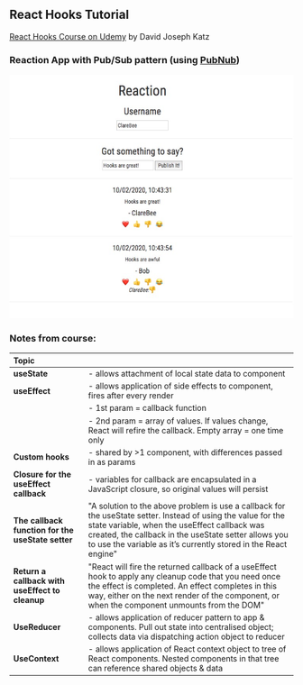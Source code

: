 ## React Hooks Tutorial

[React Hooks Course on Udemy](https://www.udemy.com/course/react-hooks-tutorial/) by David Joseph Katz

### Reaction App with Pub/Sub pattern (using [PubNub](https://www.pubnub.com))
<img src="./reaction_screenshot.jpg" />

### Notes from course:
|Topic | |
| :--- | :--- |  
| **useState** | - allows attachment of local state data to component |
| **useEffect** | - allows application of side effects to component, fires after every render |
| |- 1st param = callback function |
| |- 2nd param = array of values. If values change, React will refire the callback. Empty array = one time only |
| **Custom hooks** | - shared by >1 component, with differences passed in as params |
| **Closure for the useEffect callback** | - variables for callback are encapsulated in a JavaScript closure, so original values will persist |
| **The callback function for the useState setter** | "A solution to the above problem is use a callback for the useState setter. Instead of using the value for the state variable, when the useEffect callback was created, the callback in the useState setter allows you to use the variable as it’s currently stored in the React engine" |
| **Return a callback with useEffect to cleanup** | "React will fire the returned callback of a useEffect hook to apply any cleanup code that you need once the effect is completed. An effect completes in this way, either on the next render of the component, or when the component unmounts from the DOM" |
| **UseReducer** | - allows application of reducer pattern to app & components. Pull out state into centralised object; collects data via dispatching action object to reducer |
| **UseContext** | - allows application of React context object to tree of React components. Nested components in that tree can reference shared objects & data |
